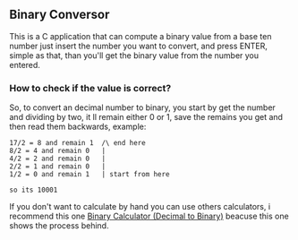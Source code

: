## Binary Conversor
This is a C application that can compute a binary value from a base ten number
just insert the number you want to convert, and press ENTER, simple as that, than you'll get the binary value from the number you entered.
### How to check if the value is correct?
So, to convert an decimal number to binary, you start by get the number and dividing by two, it ll remain either 0 or 1, save the remains you get and then read them backwards, example:

    17/2 = 8 and remain 1  /\ end here
    8/2 = 4 and remain 0   |
    4/2 = 2 and remain 0   |
    2/2 = 1 and remain 0   |
    1/2 = 0 and remain 1   | start from here
    
    so its 10001 
If you don't want to calculate by hand you can use others calculators, i recommend this one [Binary Calculator (Decimal to Binary)](https://www.rapidtables.com/convert/number/decimal-to-binary.html) beacuse this one shows the process behind.

